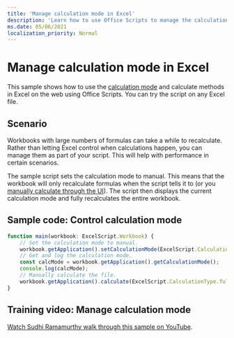 ```yaml
---
title: 'Manage calculation mode in Excel'
description: 'Learn how to use Office Scripts to manage the calculation mode in Excel on the web.'
ms.date: 05/06/2021
localization_priority: Normal
---
```


# Manage calculation mode in Excel

This sample shows how to use the [calculation mode](/javascript/api/office-scripts/excelscript/excelscript.calculationmode) and calculate methods in Excel on the web using Office Scripts. You can try the script on any Excel file.

## Scenario

Workbooks with large numbers of formulas can take a while to recalculate. Rather than letting Excel control when calculations happen, you can manage them as part of your script. This will help with performance in certain scenarios.

The sample script sets the calculation mode to manual. This means that the workbook will only recalculate formulas when the script tells it to (or you [manually calculate through the UI](https://support.microsoft.com/office/73fc7dac-91cf-4d36-86e8-67124f6bcce4)). The script then displays the current calculation mode and fully recalculates the entire workbook.

## Sample code: Control calculation mode

```TypeScript
function main(workbook: ExcelScript.Workbook) {
    // Set the calculation mode to manual.
    workbook.getApplication().setCalculationMode(ExcelScript.CalculationMode.manual);
    // Get and log the calculation mode.
    const calcMode = workbook.getApplication().getCalculationMode();    
    console.log(calcMode);
    // Manually calculate the file.
    workbook.getApplication().calculate(ExcelScript.CalculationType.full);
}
```

## Training video: Manage calculation mode

[Watch Sudhi Ramamurthy walk through this sample on YouTube](https://youtu.be/iw6O8QH01CI).
